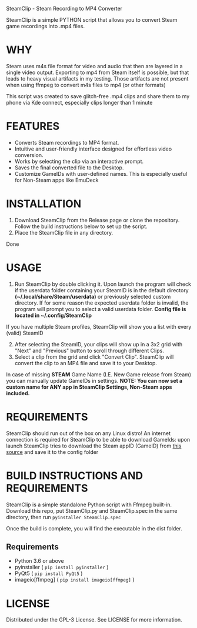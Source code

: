 SteamClip - Steam Recording to MP4 Converter

SteamClip is a simple PYTHON script that allows you to convert Steam game recordings into .mp4 files.

# **WHY**

Steam uses m4s file format for video and audio that then are layered in a single video output.
Exporting to mp4 from Steam itself is possible, but that leads to heavy visual artifacts in my testing.
Those artifacts are not present when using ffmpeg to convert m4s files to mp4 (or other formats)

This script was created to save glitch-free .mp4 clips and share them to my phone via Kde connect, especially clips longer than 1 minute


# **FEATURES**

* Converts Steam recordings to MP4 format.
* Intuitive and user-friendly interface designed for effortless video conversion.
* Works by selecting the clip via an interactive prompt.
* Saves the final converted file to the Desktop.
* Customize GameIDs with user-defined names. This is especially useful for Non-Steam apps like EmuDeck

# **INSTALLATION**

1. Download SteamClip from the Release page or clone the repository. Follow the build instructions below to set up the script.
2. Place the SteamClip file in any directory.

Done

# **USAGE**

1. Run SteamClip by double clicking it. Upon launch the program will check if the userdata folder containing your SteamID is in the default directory **(~/.local/share/Steam/userdata)**
 or previously selected custom directory. If for some reason the expected userdata folder is invalid, the program will prompt you to select a valid userdata folder. 
 **Config file is located in ~/.config/SteamClip**

If you have multiple Steam profiles, SteamClip will show you a list with every (valid) SteamID
   
2. After selecting the SteamID, your clips will show up in a 3x2 grid with "Next" and "Previous" button to scroll through different Clips.
3. Select a clip from the grid and click "Convert Clip". SteamClip will convert the clip to an MP4 file and save it to your Desktop.

In case of missing **STEAM** Game Name (I.E. New Game release from Steam) you can manually update GameIDs in settings. 
**NOTE: You can now set a custom name for ANY app in SteamClip Settings, Non-Steam apps included.**

# **REQUIREMENTS**

SteamClip should run out of the box on any Linux distro!
An internet connection is required for SteamClip to be able to download GameIds: upon launch SteamClip tries to download the Steam appID (GameID) from [this source](https://api.steampowered.com/ISteamApps/GetAppList/v2/) and save it to the config folder

# **BUILD INSTRUCTIONS AND REQUIREMENTS**
SteamClip is a simple standalone Python script with Ffmpeg built-in.
Download this repo, put SteamClip.py and SteamClip.spec in the same directory, then run
`pyinstaller SteamClip.spec`

Once the build is complete, you will find the executable in the dist folder.

## Requirements
* Python 3.6 or above
* pyinstaller ( `pip install pyinstaller` )
* PyQt5  ( `pip install PyQt5` )
* imageio[ffmpeg] ( `pip install imageio[ffmpeg]` )

# **LICENSE**

Distributed under the GPL-3 License. See LICENSE for more information.
